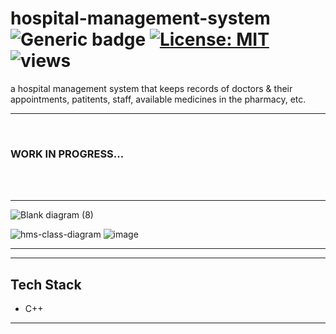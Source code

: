 # hospital-management-system &nbsp; ![Generic badge](https://img.shields.io/badge/University-Project-red.svg) [![License: MIT](https://img.shields.io/badge/License-MIT-yellow.svg)](https://en.wikipedia.org/wiki/MIT_License) ![views](https://visitor-badge.glitch.me/badge?page_id=code-chaser.hospital-management-system) &nbsp;
 a hospital management system that keeps records of doctors & their appointments, patitents, staff, available medicines in the pharmacy, etc.

___

<br>

### **WORK IN PROGRESS...**


<br>
<br>

___
![Blank diagram (8)](https://user-images.githubusercontent.com/63065397/124445084-de59dd00-dd9c-11eb-908b-4e577771c51b.png)

![hms-class-diagram](https://user-images.githubusercontent.com/63065397/124429766-e8271480-dd8b-11eb-974c-16b494a894c0.png)
![image](https://user-images.githubusercontent.com/63065397/124442912-d5680c00-dd9a-11eb-96af-0bf73961016e.png)


___


___

## Tech Stack
* C++

___
